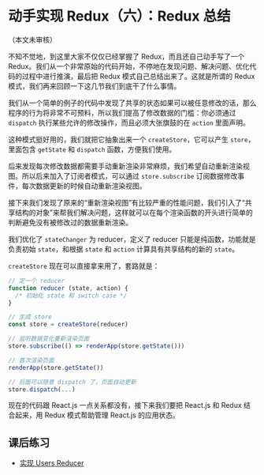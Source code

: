 # 动手实现 Redux（六）：Redux 总结

（本文未审核）

不知不觉地，到这里大家不仅仅已经掌握了 Redux，而且还自己动手写了一个 Redux。我们从一个非常原始的代码开始，不停地在发现问题、解决问题、优化代码的过程中进行推演，最后把 Redux 模式自己总结出来了。这就是所谓的 Redux 模式，我们再来回顾一下这几节我们到底干了什么事情。

我们从一个简单的例子的代码中发现了共享的状态如果可以被任意修改的话，那么程序的行为将非常不可预料，所以我们提高了修改数据的门槛：你必须通过 `dispatch` 执行某些允许的修改操作，而且必须大张旗鼓的在 `action` 里面声明。

这种模式挺好用的，我们就把它抽象出来一个 `createStore`，它可以产生 `store`，里面包含 `getState` 和 `dispatch` 函数，方便我们使用。

后来发现每次修改数据都需要手动重新渲染非常麻烦，我们希望自动重新渲染视图。所以后来加入了订阅者模式，可以通过 `store.subscribe` 订阅数据修改事件，每次数据更新的时候自动重新渲染视图。

接下来我们发现了原来的“重新渲染视图”有比较严重的性能问题，我们引入了“共享结构的对象”来帮我们解决问题，这样就可以在每个渲染函数的开头进行简单的判断避免没有被修改过的数据重新渲染。

我们优化了 `stateChanger` 为 reducer，定义了 reducer 只能是纯函数，功能就是负责初始 `state`，和根据 `state` 和 `action` 计算具有共享结构的新的 `state`。

`createStore` 现在可以直接拿来用了，套路就是：

```javascript
// 定一个 reducer
function reducer (state, action) {
  /* 初始化 state 和 switch case */
}

// 生成 store
const store = createStore(reducer)

// 监听数据变化重新渲染页面
store.subscribe(() => renderApp(store.getState()))

// 首次渲染页面
renderApp(store.getState()) 

// 后面可以随意 dispatch 了，页面自动更新
store.dispatch(...)
```

现在的代码跟 React.js 一点关系都没有，接下来我们要把 React.js 和 Redux 结合起来，用 Redux 模式帮助管理 React.js 的应用状态。

## 课后练习
* <a target="_blank" href="http://scriptoj.com/problems/16">实现 Users Reducer</a>


